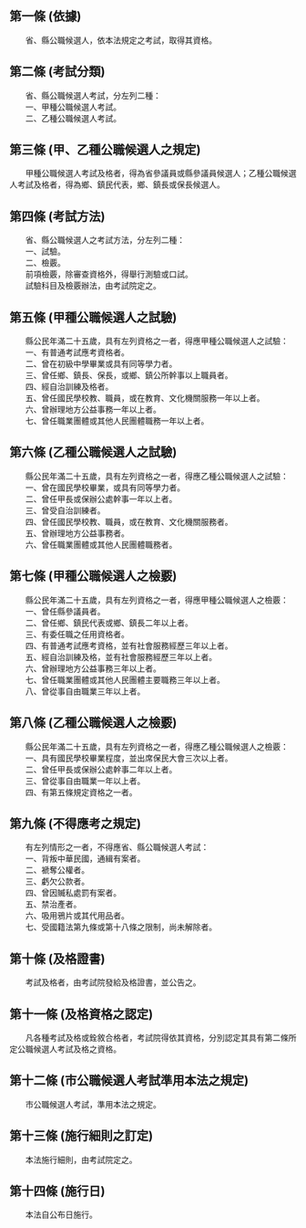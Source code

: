 第一條 (依據)
-------------
　　省、縣公職候選人，依本法規定之考試，取得其資格。  


第二條 (考試分類)
-----------------
　　省、縣公職候選人考試，分左列二種：  
　　一、甲種公職候選人考試。  
　　二、乙種公職候選人考試。  


第三條 (甲、乙種公職候選人之規定)
---------------------------------
　　甲種公職候選人考試及格者，得為省參議員或縣參議員候選人；乙種公職候選人考試及格者，得為鄉、鎮民代表，鄉、鎮長或保長候選人。  


第四條 (考試方法)
-----------------
　　省、縣公職候選人之考試方法，分左列二種：  
　　一、試驗。  
　　二、檢覈。  
　　前項檢覈，除審查資格外，得舉行測驗或口試。  
　　試驗科目及檢覈辦法，由考試院定之。  


第五條 (甲種公職候選人之試驗)
-----------------------------
　　縣公民年滿二十五歲，具有左列資格之一者，得應甲種公職候選人之試驗：  
　　一、有普通考試應考資格者。  
　　二、曾在初級中學畢業或具有同等學力者。  
　　三、曾任鄉、鎮長、保長，或鄉、鎮公所幹事以上職員者。  
　　四、經自治訓練及格者。  
　　五、曾任國民學校教、職員，或在教育、文化機關服務一年以上者。  
　　六、曾辦理地方公益事務一年以上者。  
　　七、曾任職業團體或其他人民團體職務一年以上者。  


第六條 (乙種公職候選人之試驗)
-----------------------------
　　縣公民年滿二十五歲，具有左列資格之一者，得應乙種公職候選人之試驗：  
　　一、曾在國民學校畢業，或具有同等學力者。  
　　二、曾任甲長或保辦公處幹事一年以上者。  
　　三、曾受自治訓練者。  
　　四、曾任國民學校教、職員，或在教育、文化機關服務者。  
　　五、曾辦理地方公益事務者。  
　　六、曾任職業團體或其他人民團體職務者。  


第七條 (甲種公職候選人之檢覈)
-----------------------------
　　縣公民年滿二十五歲，具有左列資格之一者，得應甲種公職候選人之檢覈：  
　　一、曾任縣參議員者。  
　　二、曾任鄉、鎮民代表或鄉、鎮長二年以上者。  
　　三、有委任職之任用資格者。  
　　四、有普通考試應考資格，並有社會服務經歷三年以上者。  
　　五、經自治訓練及格，並有社會服務經歷三年以上者。  
　　六、曾辦理地方公益事務三年以上者。  
　　七、曾任職業團體或其他人民團體主要職務三年以上者。  
　　八、曾從事自由職業三年以上者。  


第八條 (乙種公職候選人之檢覈)
-----------------------------
　　縣公民年滿二十五歲，具有左列資格之一者，得應乙種公職候選人之檢覈：  
　　一、具有國民學校畢業程度，並出席保民大會三次以上者。  
　　二、曾任甲長或保辦公處幹事二年以上者。  
　　三、曾從事自由職業一年以上者。  
　　四、有第五條規定資格之一者。  


第九條 (不得應考之規定)
-----------------------
　　有左列情形之一者，不得應省、縣公職候選人考試：  
　　一、背叛中華民國，通緝有案者。  
　　二、褫奪公權者。  
　　三、虧欠公款者。  
　　四、曾因贓私處罰有案者。  
　　五、禁治產者。  
　　六、吸用鴉片或其代用品者。  
　　七、受國籍法第九條或第十八條之限制，尚未解除者。  


第十條 (及格證書)
-----------------
　　考試及格者，由考試院發給及格證書，並公告之。  


第十一條 (及格資格之認定)
-------------------------
　　凡各種考試及格或銓敘合格者，考試院得依其資格，分別認定其具有第二條所定公職候選人考試及格之資格。  


第十二條 (市公職候選人考試準用本法之規定)
-----------------------------------------
　　市公職候選人考試，準用本法之規定。  


第十三條 (施行細則之訂定)
-------------------------
　　本法施行細則，由考試院定之。  


第十四條 (施行日)
-----------------
　　本法自公布日施行。